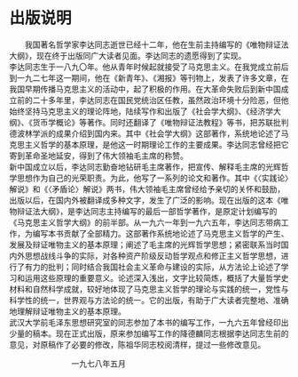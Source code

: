 # 出版说明

　　我国著名哲学家李达同志逝世已经十二年，他在生前主持编写的《唯物辩证法大纲》，现在终于出版同广大读者见面。李达同志的遗愿得到了实现。\
李达同志生于一八九〇年。他从青年时候起就接受了马克思主义。在我党成立前后到一九二七年这一期间，他在《新青年》、《湘报》等刊物上，发表了许多文章，在我国早期传播马克思主义的活动中，起了积极的作用。在大革命失败后到新中国成立前的二十多年里，李达同志在国民党统治区任教，虽然政治环境十分险恶，但他始终坚持马克思主义的理论阵地，陆续写作和出版了《社会学大纲》、《经济学大纲》、《货币学概论》等著作。同时还翻译了《唯物辩证法教程》等书，把苏联批判德波林学派的成果介绍到国内来。其中《社会学大纲》这部著作，系统地论述了马克思主义哲学的基本原理，是他这一时期理论工作的主要成果。李达同志曾经把它寄到革命圣地延安，得到了伟大领袖毛主席的称赞。\
新中国成立以后，李达同志勤奋地钻研毛主席著作，把宣传、解释毛主席的光辉哲学思想作为自己的光荣职责。为此，他写了一系列的论文和著作。其中《〈实践论〉解说》和《〈矛盾论〉解说》两书，伟大领袖毛主席曾经给予亲切的关怀和鼓励，出版以后，在国内外被翻译成多种文字，发生了广泛的影响。现在出版的这本《唯物辩证法大纲》，是李达同志主持编写的最后一部哲学著作，是原定计划编写的《马克思主义哲学大纲》的前半部。从一九六一年到一九六五年，李达同志带病工作，为编写本书贡献了全部精力。这部著作系统地论述了马克思主义哲学的产生、发展及辩证唯物主义的基本原理；阐述了毛主席的光辉哲学思想；紧密联系当时国内外思想战线斗争的实际，对各种资产阶级反动哲学观点和修正主义哲学思想，进行了有力的批判；同时结合我国社会主义革命与建设的实际，从方法论上论述了学习和运用这些原理的重要意义。论述深入浅出，文字比较简炼，概括了大量哲学史材料和自然科学成就，较好地体现了马克思主义哲学的理论与实践的统一，党性与科学性的统一，世界观与方法论的统一。它的出版，有助于广大读者完整地、准确地理解辩证唯物主义的基本原理。\
武汉大学前毛泽东思想研究室的同志参加了本书的编写工作，一九六五年曾经印出少量的稿本。现在正式出版，原来参加编写工作的降德麟同志根据李达同志生前的意见，对原稿作了必要的修改，陈祖华同志校阅清样，提过一些修改意见。

　　　　　　　　一九七八年五月

